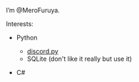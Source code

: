 I’m @MeroFuruya. 

Interests:
- Python
  - [discord.py](https://github.com/Rapptz/discord.py)
  - SQLite (don't like it really but use it)

- C#


<!---
MeroFuruya/MeroFuruya is a ✨ special ✨ repository because its `README.md` (this file) appears on your GitHub profile.
You can click the Preview link to take a look at your changes.
--->
